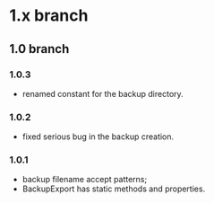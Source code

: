 # 1.x branch
## 1.0 branch
### 1.0.3
* renamed constant for the backup directory.

### 1.0.2
* fixed serious bug in the backup creation.

### 1.0.1
* backup filename accept patterns;
* BackupExport has static methods and properties.